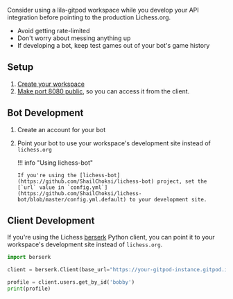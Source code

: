 Consider using a lila-gitpod workspace while you develop your API integration before pointing to the production Lichess.org.

- Avoid getting rate-limited
- Don't worry about messing anything up
- If developing a bot, keep test games out of your bot's game history

## Setup

1. [Create your workspace](getting-started.md)
2. [Make port 8080 public](sharing.md), so you can access it from the client.

## Bot Development

1.  Create an account for your bot
2.  Point your bot to use your workspace's development site instead of `lichess.org`

    !!! info "Using lichess-bot"

        If you're using the [lichess-bot](https://github.com/ShailChoksi/lichess-bot) project, set the [`url` value in `config.yml`](https://github.com/ShailChoksi/lichess-bot/blob/master/config.yml.default) to your development site.

## Client Development

If you're using the Lichess [berserk](https://github.com/lichess-org/berserk) Python client, you can point it to your workspace's development site instead of `lichess.org`.

```python
import berserk

client = berserk.Client(base_url="https://your-gitpod-instance.gitpod.io")

profile = client.users.get_by_id('bobby')
print(profile)
```
